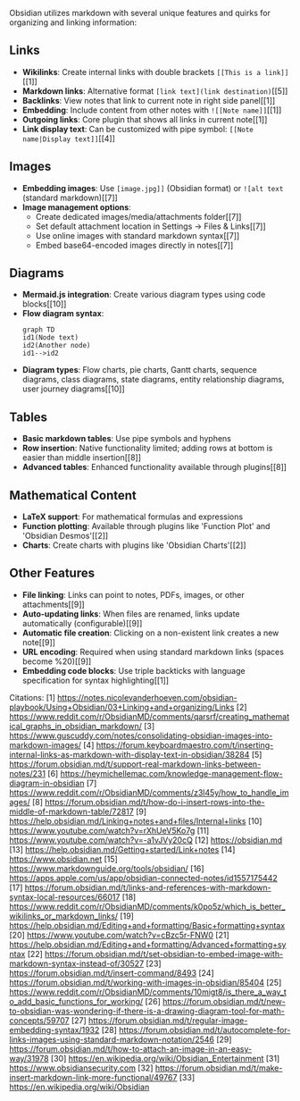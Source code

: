 Obsidian utilizes markdown with several unique features and quirks for organizing and linking information:

## Links
- **Wikilinks**: Create internal links with double brackets `[[This is a link]]`[[1]]
- **Markdown links**: Alternative format `[link text](link destination)`[[5]]
- **Backlinks**: View notes that link to current note in right side panel[[1]]
- **Embedding**: Include content from other notes with `![[Note name]]`[[1]]
- **Outgoing links**: Core plugin that shows all links in current note[[1]]
- **Link display text**: Can be customized with pipe symbol: `[[Note name|Display text]]`[[4]]

## Images
- **Embedding images**: Use `[image.jpg]]` (Obsidian format) or `![alt text` (standard markdown)[[7]]
- **Image management options**:
  - Create dedicated images/media/attachments folder[[7]]
  - Set default attachment location in Settings → Files & Links[[7]]
  - Use online images with standard markdown syntax[[7]]
  - Embed base64-encoded images directly in notes[[7]]

## Diagrams
- **Mermaid.js integration**: Create various diagram types using code blocks[[10]]
- **Flow diagram syntax**: 
  ```mermaid
  graph TD
  id1(Node text)
  id2(Another node)
  id1-->id2
  ```
- **Diagram types**: Flow charts, pie charts, Gantt charts, sequence diagrams, class diagrams, state diagrams, entity relationship diagrams, user journey diagrams[[10]]

## Tables
- **Basic markdown tables**: Use pipe symbols and hyphens
- **Row insertion**: Native functionality limited; adding rows at bottom is easier than middle insertion[[8]]
- **Advanced tables**: Enhanced functionality available through plugins[[8]]

## Mathematical Content
- **LaTeX support**: For mathematical formulas and expressions
- **Function plotting**: Available through plugins like 'Function Plot' and 'Obsidian Desmos'[[2]]
- **Charts**: Create charts with plugins like 'Obsidian Charts'[[2]]

## Other Features
- **File linking**: Links can point to notes, PDFs, images, or other attachments[[9]]
- **Auto-updating links**: When files are renamed, links update automatically (configurable)[[9]]
- **Automatic file creation**: Clicking on a non-existent link creates a new note[[9]]
- **URL encoding**: Required when using standard markdown links (spaces become %20)[[9]]
- **Embedding code blocks**: Use triple backticks with language specification for syntax highlighting[[1]]

Citations:
[1] https://notes.nicolevanderhoeven.com/obsidian-playbook/Using+Obsidian/03+Linking+and+organizing/Links
[2] https://www.reddit.com/r/ObsidianMD/comments/qarsrf/creating_mathematical_graphs_in_obsidian_markdown/
[3] https://www.guscuddy.com/notes/consolidating-obsidian-images-into-markdown-images/
[4] https://forum.keyboardmaestro.com/t/inserting-internal-links-as-markdown-with-display-text-in-obsidian/38284
[5] https://forum.obsidian.md/t/support-real-markdown-links-between-notes/231
[6] https://heymichellemac.com/knowledge-management-flow-diagram-in-obsidian
[7] https://www.reddit.com/r/ObsidianMD/comments/z3l45y/how_to_handle_images/
[8] https://forum.obsidian.md/t/how-do-i-insert-rows-into-the-middle-of-markdown-table/72817
[9] https://help.obsidian.md/Linking+notes+and+files/Internal+links
[10] https://www.youtube.com/watch?v=rXhUeV5Ko7g
[11] https://www.youtube.com/watch?v=-a1vJVy20cQ
[12] https://obsidian.md
[13] https://help.obsidian.md/Getting+started/Link+notes
[14] https://www.obsidian.net
[15] https://www.markdownguide.org/tools/obsidian/
[16] https://apps.apple.com/us/app/obsidian-connected-notes/id1557175442
[17] https://forum.obsidian.md/t/links-and-references-with-markdown-syntax-local-resources/66017
[18] https://www.reddit.com/r/ObsidianMD/comments/k0po5z/which_is_better_wikilinks_or_markdown_links/
[19] https://help.obsidian.md/Editing+and+formatting/Basic+formatting+syntax
[20] https://www.youtube.com/watch?v=cBzc5r-FNW0
[21] https://help.obsidian.md/Editing+and+formatting/Advanced+formatting+syntax
[22] https://forum.obsidian.md/t/set-obsidian-to-embed-image-with-markdown-syntax-instead-of/30527
[23] https://forum.obsidian.md/t/insert-command/8493
[24] https://forum.obsidian.md/t/working-with-images-in-obsidian/85404
[25] https://www.reddit.com/r/ObsidianMD/comments/10migt8/is_there_a_way_to_add_basic_functions_for_working/
[26] https://forum.obsidian.md/t/new-to-obsidian-was-wondering-if-there-is-a-drawing-diagram-tool-for-math-concepts/59707
[27] https://forum.obsidian.md/t/regular-image-embedding-syntax/1932
[28] https://forum.obsidian.md/t/autocomplete-for-links-images-using-standard-markdown-notation/2546
[29] https://forum.obsidian.md/t/how-to-attach-an-image-in-an-easy-way/31978
[30] https://en.wikipedia.org/wiki/Obsidian_Entertainment
[31] https://www.obsidiansecurity.com
[32] https://forum.obsidian.md/t/make-insert-markdown-link-more-functional/49767
[33] https://en.wikipedia.org/wiki/Obsidian